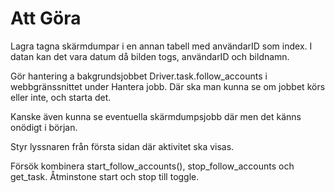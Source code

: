 # Att Göra

Lagra tagna skärmdumpar i en annan tabell med användarID som index. I datan kan det vara datum då bilden togs, användarID och bildnamn. 

Gör hantering a bakgrundsjobbet Driver.task.follow_accounts i webbgränssnittet under Hantera jobb. Där ska man kunna se om jobbet körs eller inte, och starta det. 

Kanske även kunna se eventuella skärmdumpsjobb där men det känns onödigt i början. 

Styr lyssnaren från första sidan där aktivitet ska visas. 

Försök kombinera start_follow_accounts(), stop_follow_accounts och get_task. Åtminstone start och stop till toggle.

